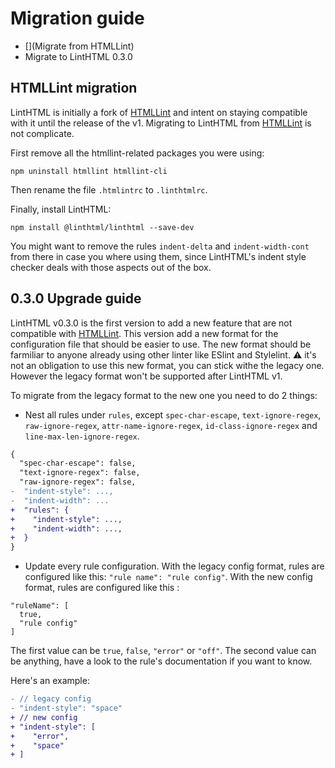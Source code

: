 # Migration guide

- [](Migrate from HTMLLint)
- Migrate to LintHTML 0.3.0

## HTMLLint migration

LintHTML is initially a fork of [HTMLLint](https://github.com/htmllint/htmllint) and intent on staying compatible with it until the release of the v1. Migrating to LintHTML from [HTMLLint](https://github.com/htmllint/htmllint) is not complicate.

First remove all the htmllint-related packages you were using:

```shell
npm uninstall htmllint htmllint-cli
```

Then rename the file `.htmlintrc` to `.linthtmlrc`.

Finally, install LintHTML:

```shell
npm install @linthtml/linthtml --save-dev
```

You might want to remove the rules `indent-delta` and `indent-width-cont` from there in case you where using them, since LintHTML's indent style checker deals with those aspects out of the box.

## 0.3.0 Upgrade guide

LintHTML v0.3.0 is the first version to add a new feature that are not compatible with [HTMLLint](https://github.com/htmllint/htmllint).
This version add a new format for the configuration file that should be easier to use. The new format should be farmiliar to anyone already using other linter like ESlint and Stylelint.
⚠️ it's not an obligation to use this new format, you can stick withe the legacy one. However the legacy format won't be supported after LintHTML v1.

To migrate from the legacy format to the new one you need to do 2 things:

- Nest all rules under `rules`, except `spec-char-escape`, `text-ignore-regex`, `raw-ignore-regex`, `attr-name-ignore-regex`, `id-class-ignore-regex` and `line-max-len-ignore-regex`.

```diff
{
  "spec-char-escape": false,
  "text-ignore-regex": false,
  "raw-ignore-regex": false,
-  "indent-style": ...,
-  "indent-width": ...
+  "rules": {
+    "indent-style": ...,
+    "indent-width": ...,
+  }
}
```

- Update every rule configuration.
With the legacy config format, rules are configured like this: `"rule name": "rule config"`.
With the new config format, rules are configured like this :

```
"ruleName": [
  true,
  "rule config"
]
```

The first value can be `true`, `false`, `"error"` or `"off"`.
The second value can be anything, have a look to the rule's documentation if you want to know.

Here's an example:

```diff
- // legacy config
- "indent-style": "space"
+ // new config
+ "indent-style": [
+    "error",
+    "space"
+ ]
```
